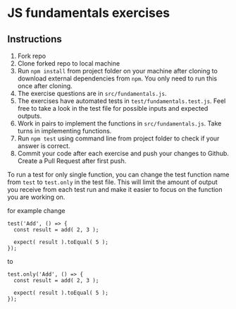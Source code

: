 # JS fundamentals exercises

## Instructions

1. Fork repo
2. Clone forked repo to local machine
3. Run `npm install` from project folder on your machine after cloning to download external dependencies from `npm`. You only need to run this once after cloning.
3. The exercise questions are in `src/fundamentals.js`.
4. The exercises have automated tests in `test/fundamentals.test.js`. Feel free to take a look in the test file for possible inputs and expected outputs.
5. Work in pairs to implement the functions in `src/fundamentals.js`. Take turns in implementing functions.
6. Run `npm test` using command line from project folder to check if your answer is correct.
7. Commit your code after each exercise and push your changes to Github. Create a Pull Request after first push.

To run a test for only single function, you can change the test function name from `test` to `test.only` in the test file. This will limit the amount of output you receive from each test run and make it easier to focus on the function you are working on.

for example change
```
test('Add', () => {
  const result = add( 2, 3 );

  expect( result ).toEqual( 5 );
});
```

to

```
test.only('Add', () => {
  const result = add( 2, 3 );

  expect( result ).toEqual( 5 );
});
```
